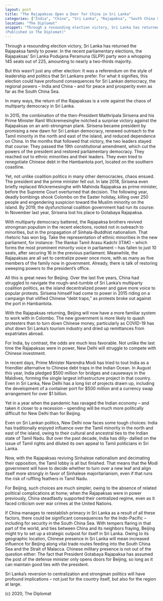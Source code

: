 ```yaml
---
layout: post
title: "The Rajapaksas Open a Door for China in Sri Lanka"
categories: ["India", "China", "Sri Lanka", "Rajapaksa", "South China Sea"]
location: "The Diplomat"
snippet: "Through a resounding election victory, Sri Lanka has returned the Rajapaksa family to power. In the recent parliamentary elections, the Rajapaksas’ Sri Lanka Podujana Peramuna (SLPP) party won a whopping 145 seats out of 225, amounting to nearly a two-thirds majority. But this wasn’t just any other election: It was a referendum on the style of leadership and politics that Sri Lankans prefer. For what it signifies, this election could have profound consequences for Sri Lankan democracy, the regional powers – India and China – and for peace and prosperity even as far as the South China Sea. 
(Published in The Diplomat)"
---
```


Through a resounding election victory, Sri Lanka has returned the Rajapaksa family to power. In the recent parliamentary elections, the Rajapaksas’ Sri Lanka Podujana Peramuna (SLPP) party won a whopping 145 seats out of 225, amounting to nearly a two-thirds majority.

But this wasn’t just any other election: It was a referendum on the style of leadership and politics that Sri Lankans prefer. For what it signifies, this election could have profound consequences for Sri Lankan democracy, the regional powers – India and China – and for peace and prosperity even as far as the South China Sea.

In many ways, the return of the Rajapaksas is a vote against the chaos of multiparty democracy in Sri Lanka.
 
In 2015, the combination of the then-President Maithripala Sirisena and his Prime Minister Ranil Wickremesinghe notched a surprise victory against the Rajapaksas on an anti-strongman plank. Sirisena became president by promising a new dawn for Sri Lankan democracy, renewed outreach to the Tamil minority in the north and east of the island, and reduced dependence on China. In the months that followed that victory, the two leaders stayed that course: They passed the 19th constitutional amendment, which cut the powers of the president and restored parliamentary democracy. They reached out to ethnic minorities and their leaders. They even tried to renegotiate Chinese debt in the Hambantota port, located on the southern coastline.

Yet, not unlike coalition politics in many other democracies, chaos ensued. The president and the prime minister fell out. In late 2018, Sirisena even briefly replaced Wickremesinghe with Mahinda Rajapaksa as prime minister, before the Supreme Court overturned that decision. The following year, deadly bombings shook Colombo on the Easter holiday, killing over 250 people and engendering suspicion toward the Muslim minority on the island. By 2019, the dysfunctional coalition government had run its course: In November last year, Sirisena lost his place to Gotabaya Rajapaksa.

With multiparty democracy battered, the Rajapaksa brothers revived strongman populism in the recent elections, rooted not in outreach to minorities, but in the propagation of Sinhala-Buddhist nationalism. That rhetoric has won big. Take the representation of ethnic minorities in the new parliament, for instance: The Illankai Tamil Arasu Kadchi (ITAK) – which forms the most prominent minority voice in parliament – has fallen to just 10 seats, after securing 16 in the previous parliament. Meanwhile, the Rajapaksas are all set to centralize power once more, with as many as five members of the family now in government. Already, there is talk of restoring sweeping powers to the president’s office.

All this is great news for Beijing. Over the last five years, China had struggled to navigate the rough-and-tumble of Sri Lanka’s multiparty coalition politics, as the island decentralized power and gave more voice to popular protests. Sirisena himself had come to power in 2015 riding on a campaign that vilified Chinese “debt traps,” as protests broke out against the port in Hambantota.

With the Rajapaksas returning, Beijing will now have a more familiar system to work with in Colombo. The new government is more likely to quash protesters than to turn down Chinese money, particularly as COVID-19 has shut down Sri Lanka’s tourism industry and dried up remittances from expatriates abroad.

For India, by contrast, the odds are much less favorable. Not unlike the last time the Rajapaksas were in power, New Delhi will struggle to compete with Chinese investment.

In recent days, Prime Minister Narendra Modi has tried to tout India as a friendlier alternative to Chinese debt traps in the Indian Ocean. In August this year, India pledged $500 million for bridges and causeways in the Maldives, forming the single largest infrastructure project in that country. Even in Sri Lanka, New Delhi has a long list of projects drawn up, including the development of a container port for $500 million and a currency swap arrangement for over $1 billion.

Yet in a year when the pandemic has ravaged the Indian economy – and taken it closer to a recession – spending will be much more politically difficult for New Delhi than for Beijing.

Even on Sri Lankan politics, New Delhi now faces some tough choices: India has traditionally enjoyed influence over the Tamil minority in the north and east of the island, owing to their cultural and ancestral ties to the Indian state of Tamil Nadu. But over the past decade, India has dilly- dallied on the issue of Tamil rights and diluted its own appeal to Tamil politicians in Sri Lanka.

Now, with the Rajapaksas reviving Sinhalese nationalism and decimating their opposition, the Tamil lobby is all but finished. That means that the Modi government will have to decide whether to turn over a new leaf and align itself more strongly in favor of Sinhalese majoritarianism, even if that runs the risk of ruffling feathers in Tamil Nadu.

For Beijing, such choices are much simpler, owing to the absence of related political complications at home; when the Rajapaksas were in power previously, China steadfastly supported their centralized regime, even as it faced criticism over war crimes at the United Nations.

If China manages to reestablish primacy in Sri Lanka as a result of all these factors, there could be significant consequences for the Indo-Pacific – including for security in the South China Sea. With tempers flaring in that part of the world, and ties between China and its neighbors fraying, Beijing might try to set up a strategic outpost for itself in Sri Lanka. Owing to its geographic location, Chinese presence in Sri Lanka will mean increased influence for Beijing along vital trade routes feeding into the South China Sea and the Strait of Malacca. Chinese military presence is not out of the question either: The fact that President Gotabaya Rajapaksa has assumed the post of the defense minister only opens doors for Beijing, so long as it can maintain good ties with the president.

Sri Lanka’s reversion to centralization and strongman politics will have profound implications – not just for the country itself, but also for the region at large.

(c) 2020, The Diplomat
